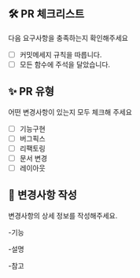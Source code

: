 ## 🛠 PR 체크리스트
다음 요구사항을 충족하는지 확인해주세요

- [ ] 커밋메세지 규칙을 따릅니다.
- [ ] 모든 함수에 주석을 달았습니다.

## ✨ PR 유형
어떤 변경사항이 있는지 모두 체크해 주세요

- [ ] 기능구현
- [ ] 버그픽스
- [ ] 리팩토링
- [ ] 문서 변경
- [ ] 레이아웃

## 🧪 변경사항 작성
변경사항의 상세 정보를 작성해주세요.

-기능


-설명


-참고

